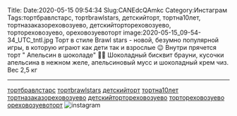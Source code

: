 Title:
Date:2020-05-15 09:54:34
Slug:CANEdcQAmkc
Category:Инстаграм
Tags:тортбравлстарс, тортbrawlstars, детскийторт, тортна10лет, тортназаказореховозуево, детскийтортореховозуево, тортореховозуево, ореховозуевоторт
image:2020-05-15_09-54-34_UTC_tntl.jpg
Торт в стиле Brawl stars - новой, безумно популярной игры, в которую играют как дети так и взрослые 😉
 Внутри прячется торт " Апельсин в шоколаде" 🍊🍫
Шоколадный бисквит брауни, кусочки апельсина в нежном желе, апельсиновый мусс и шоколадный крем чиз.
Вес 2,5 кг 
________________________________
[тортбравлстарс]({tag}тортбравлстарс) [тортbrawlstars]({tag}тортbrawlstars) [детскийторт]({tag}детскийторт) [тортна10лет]({tag}тортна10лет) [тортназаказореховозуево]({tag}тортназаказореховозуево) [детскийтортореховозуево]({tag}детскийтортореховозуево) [тортореховозуево]({tag}тортореховозуево) [ореховозуевоторт]({tag}ореховозуевоторт)
![instagram]({attach}images/2020-05-15_09-54-34_UTC.jpg)
